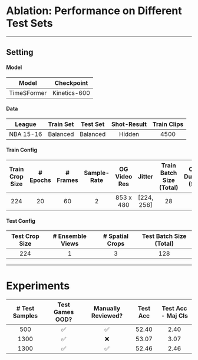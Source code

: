 # **Ablation:** Performance on Different Test Sets

---

## **Setting**

#### Model

| Model | Checkpoint |
| :---: | :---: |
| TimeSFormer | Kinetics-600 | 

#### Data

| League | Train Set | Test Set | Shot-Result | Train Clips |
 :---: | :---: | :---: | :---: | :---: |
| NBA 15-16 | Balanced | Balanced | Hidden | 4500 |

#### Train Config

| Train Crop Size | # Epochs | # Frames | Sample-Rate | OG Video Res | Jitter | Train Batch Size (Total) | Clip-Duration (Sec) |
| :---: | :---: | :---: | :---: | :---: | :---: | :---: | :---: |
| 224 | 20 | 60 | 2 | 853 x 480 | [224, 256] | 28 |  4 |

#### Test Config

| Test Crop Size | # Ensemble Views | # Spatial Crops | Test Batch Size (Total) |
| :---: | :---: | :---: | :---: |
| 224 | 1 | 3 | 128 |

---

# Experiments

| # Test Samples | Test Games OOD? | Manually Reviewed? | Test Acc | Test Acc - Maj Cls  | 
| :---: | :---: | :---: | :---: | :---: |
| 500 | :white_check_mark: | :white_check_mark: | 52.40 | 2.40 |
| 1300 | :white_check_mark: | :x: | 53.07 | 3.07 |
| 1300 | :white_check_mark: | :white_check_mark: | 52.46 | 2.46 |